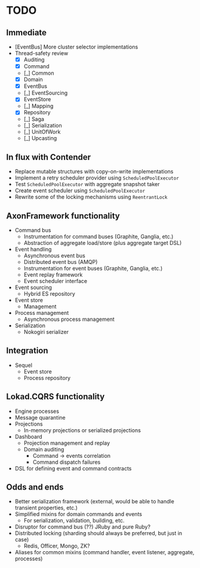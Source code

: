# TODO

## Immediate

+ [EventBus] More cluster selector implementations
+ Thread-safety review
  + [x] Auditing
  + [x] Command
  + [_] Common
  + [x] Domain
  + [x] EventBus
  + [_] EventSourcing
  + [X] EventStore
  + [_] Mapping
  + [X] Repository
  + [_] Saga
  + [_] Serialization
  + [_] UnitOfWork
  + [_] Upcasting

## In flux with Contender

+ Replace mutable structures with copy-on-write implementations
+ Implement a retry scheduler provider using `ScheduledPoolExecutor`
+ Test `ScheduledPoolExecutor` with aggregate snapshot taker
+ Create event scheduler using `ScheduledPoolExecutor`
+ Rewrite some of the locking mechanisms using `ReentrantLock`

## AxonFramework functionality

+ Command bus
  + Instrumentation for command buses (Graphite, Ganglia, etc.)
  + Abstraction of aggregate load/store (plus aggregate target DSL)
+ Event handling
  + Asynchronous event bus
  + Distributed event bus (AMQP)
  + Instrumentation for event buses (Graphite, Ganglia, etc.)
  + Event replay framework
  + Event scheduler interface
+ Event sourcing
  + Hybrid ES repository
+ Event store
  + Management
+ Process management
  + Asynchronous process management
+ Serialization
  + Nokogiri serializer

## Integration

+ Sequel
  + Event store
  + Process repository

## Lokad.CQRS functionality

+ Engine processes
+ Message quarantine
+ Projections
  + In-memory projections or serialized projections
+ Dashboard
  + Projection management and replay
  + Domain auditing
    + Command -> events correlation
    + Command dispatch failures
+ DSL for defining event and command contracts

## Odds and ends

+ Better serialization framework (external, would be able to handle transient properties, etc.)
+ Simplified mixins for domain commands and events
  + For serialization, validation, building, etc.
+ Disruptor for command bus (??) JRuby and pure Ruby?
+ Distributed locking (sharding should always be preferred, but just in case)
  + Redis, Officer, Mongo, ZK?
+ Aliases for common mixins (command handler, event listener, aggregate, processes)
